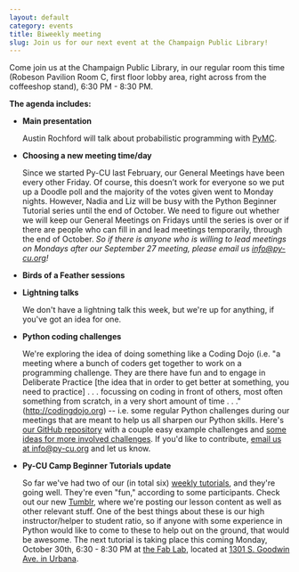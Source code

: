 ```yaml
---
layout: default
category: events
title: Biweekly meeting
slug: Join us for our next event at the Champaign Public Library!
---
```


Come join us at the Champaign Public Library, in our regular room this time
(Robeson Pavilion Room C, first floor lobby area, right across from the
coffeeshop stand), 6:30 PM - 8:30 PM.

**The agenda includes:**

* **Main presentation**

  Austin Rochford will talk about probabilistic programming with <a
  href="https://pypi.python.org/pypi/pymc">PyMC</a>.

* **Choosing a new meeting time/day**

  Since we started Py-CU last February, our General Meetings have been every
  other Friday. Of course, this doesn’t work for everyone so we put up a Doodle
  poll and the majority of the votes given went to Monday nights. However,
  Nadia and Liz will be busy with the Python Beginner Tutorial series until the
  end of October. We need to figure out whether we will keep our General
  Meetings on Fridays until the series is over or if there are people who can
  fill in and lead meetings temporarily, through the end of October. *So if there is anyone who is willing
  to lead meetings on Mondays after our September 27 meeting, please email us
  <a href="mailto:info@py-cu.org?Subject=Temporarily%20leading%20PyCU%20meetings">info@py-cu.org</a>!*


* **Birds of a Feather sessions**

* **Lightning talks**

  We don't have a lightning talk this week, but we're up for anything, if
  you've got an idea for one.

* **Python coding challenges**

  We're exploring the idea of doing something like a Coding Dojo (i.e. "a
  meeting where a bunch of coders get together to work on a programming
  challenge. They are there have fun and to engage in Deliberate Practice \[the
  idea that in order to get better at something, you need to practice\] . . .
  focussing on coding in front of others, most often something from
  scratch, in a very short amount of time . . ."
  (<a
  href="http://codingdojo.org/cgi-bin/wiki.pl?WhatIsCodingDojo">http://codingdojo.org</a>) -- i.e. some
  regular Python challenges during our meetings that are meant to help us all
  sharpen our Python skills. Here's <a
  href="https://github.com/py-cu/pycu-coding-challenges">our GitHub repository</a> with a couple easy example
  challenges and <a
  href="https://github.com/py-cu/pycu-coding-challenges/issues/1">some ideas
  for more involved challenges</a>. If you'd like to contribute, <a
  href="mailto:info@py-cu.org?Subject=PyCU%20coding%20dojo">email us at
  info@py-cu.org</a> and let us know.



* **Py-CU Camp Beginner Tutorials update**

  So far we've had two of our (in total six)
  <a href="http://py-cu.github.io/announcements/2013/08/28/Announcement.html">weekly tutorials</a>,
  and they're going well. They're even "fun," according to some participants.
  Check out our new <a href="http://py-curious.tumblr.com/">Tumblr</a>, where
  we're posting our lesson content as well as other relevant stuff. One of the
  best things about these is our high instructor/helper to student ratio, so if
  anyone with some experience in Python would like to come to these to help out
  on the ground, that would be awesome. The next tutorial is taking place this
  coming Monday, October 30th, 6:30 - 8:30 PM at <a
  href="http://cucfablab.org/">the Fab Lab</a>, located at <a
  href="http://goo.gl/maps/dKuLR">1301 S. Goodwin Ave. in Urbana</a>.
